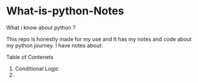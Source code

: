 # What-is-python-Notes

What i know about python ?

This repo is honestly made for my use and It has my notes and code about my python journey.
I have notes about:

Table of Contenets

1. Conditional Logic
2.
 

